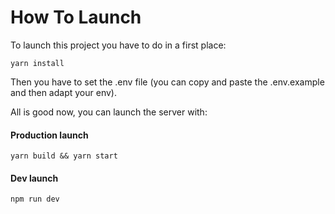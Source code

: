 # How To Launch

To launch this project you have to do in a first place:

```
yarn install
```

Then you have to set the .env file (you can copy and paste the .env.example and then adapt your env).

All is good now, you can launch the server with:
#### Production launch

```
yarn build && yarn start
```

#### Dev launch

```
npm run dev
```

